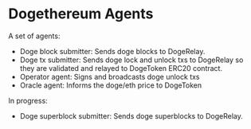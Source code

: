 # Dogethereum Agents

A set of agents:
- Doge block submitter: Sends doge blocks to DogeRelay.
- Doge tx submitter: Sends doge lock and unlock txs to DogeRelay so they are validated and relayed to DogeToken ERC20 contract.
- Operator agent: Signs and broadcasts doge unlock txs
- Oracle agent: Informs the doge/eth price to DogeToken

In progress:
- Doge superblock submitter: Sends doge superblocks to DogeRelay.

